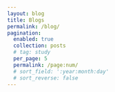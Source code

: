 ```yaml
---
layout: blog
title: Blogs
permalink: /blog/
pagination: 
  enabled: true
  collection: posts
  # tag: study
  per_page: 5
  permalink: /page:num/
  # sort_field: ':year:month:day'
  # sort_reverse: false
---
```

